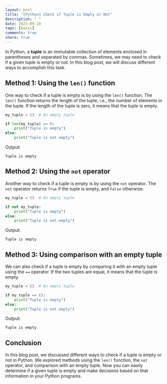 ```yaml
---
layout: post
title: "[Python] Check if Tuple is Empty or Not"
description: " "
date: 2023-09-10
tags: [basic]
comments: true
share: true
---
```


In Python, a **tuple** is an immutable collection of elements enclosed in parentheses and separated by commas. Sometimes, we may need to check if a given tuple is empty or not. In this blog post, we will discuss different ways to accomplish this task.

## Method 1: Using the `len()` function

One way to check if a tuple is empty is by using the `len()` function. The `len()` function returns the length of the tuple, i.e., the number of elements in the tuple. If the length of the tuple is zero, it means that the tuple is empty.

```python
my_tuple = ()  # An empty tuple

if len(my_tuple) == 0:
    print("Tuple is empty")
else:
    print("Tuple is not empty")
```

Output:

```
Tuple is empty
```

## Method 2: Using the `not` operator

Another way to check if a tuple is empty is by using the `not` operator. The `not` operator returns `True` if the tuple is empty, and `False` otherwise.

```python
my_tuple = ()  # An empty tuple

if not my_tuple:
    print("Tuple is empty")
else:
    print("Tuple is not empty")
```

Output:

```
Tuple is empty
```

## Method 3: Using comparison with an empty tuple

We can also check if a tuple is empty by comparing it with an empty tuple using the `==` operator. If the two tuples are equal, it means that the tuple is empty.

```python
my_tuple = ()  # An empty tuple

if my_tuple == ():
    print("Tuple is empty")
else:
    print("Tuple is not empty")
```

Output:

```
Tuple is empty
```

## Conclusion

In this blog post, we discussed different ways to check if a tuple is empty or not in Python. We explored methods using the `len()` function, the `not` operator, and comparison with an empty tuple. Now you can easily determine if a given tuple is empty and make decisions based on that information in your Python programs.